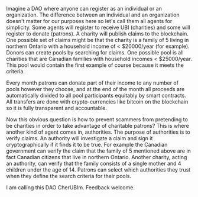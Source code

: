 Imagine a DAO where anyone can register as an individual or an organization. 
The difference between an individual and an organization doesn't matter for 
our purposes here so let's call them all agents for simplicity. Some agents 
will register to receive UBI (charities) and some will register to donate (patrons). 
A charity will publish claims to the blockchain. One possible set of claims might 
be that the charity is a family of 5 living in northern Ontario with a household 
income of < $20000/year (for example). Donors can create pools by searching for claims. 
One possible pool is all charities that are Canadian families with household incomes < $25000/year. 
This pool would contain the first example of course because it meets the criteria. 

Every month patrons can donate part of their income to any number of pools however 
they choose, and at the end of the month all proceeds are automatically divided to 
all pool participants equitably by smart contracts. All transfers are done with 
crypto-currencies like bitcoin on the blockchain so it is fully transparent and accountable. 

Now this obvious question is how to prevent scammers from pretending to be charities 
in order to take advantage of charitable patrons? This is where another kind of agent 
comes in, authorities. The purpose of authorities is to verify claims. An authority 
will investigate a claim and sign it cryptographically if it finds it to be true. 
For example the Canadian government can verify the claim that the family of 5 mentioned 
above are in fact Canadian citizens that live in northern Ontario. Another charity, 
acting an authority, can verify that the family consists of a single mother and 4 children 
under the age of 14. Patrons can select which authorities they trust when they define 
the search criteria for their pools.

I am calling this DAO CherUBIm. Feedback welcome.
